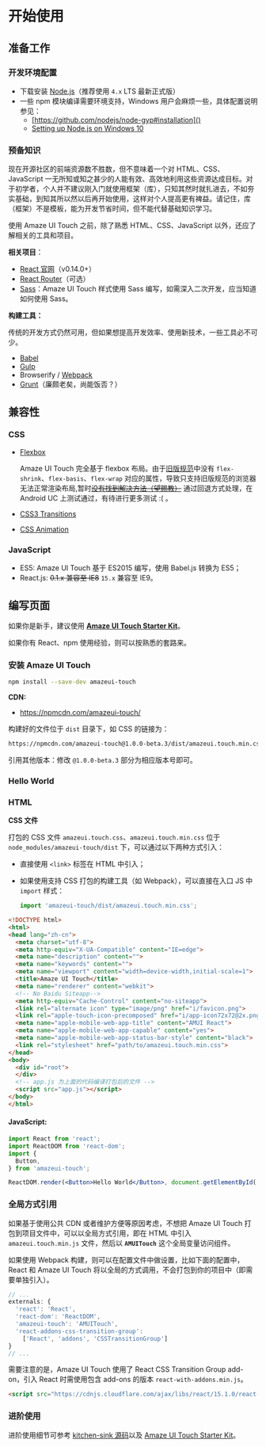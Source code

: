 # 开始使用

## 准备工作

### 开发环境配置

- 下载安装 [Node.js](https://nodejs.org/en/download/)（推荐使用 `4.x` LTS 最新正式版）
- 一些 npm 模块编译需要环境支持，Windows 用户会麻烦一些，具体配置说明参见：
  - [https://github.com/nodejs/node-gyp#installation]()
  - [Setting up Node.js on Windows 10](https://blog.risingstack.com/node-js-windows-10-tutorial/)

### 预备知识

现在开源社区的前端资源数不胜数，但不意味着一个对 HTML、CSS、JavaScript 一无所知或知之甚少的人能有效、高效地利用这些资源达成目标。对于初学者，个人并不建议刚入门就使用框架（库），只知其然时就扎进去，不如夯实基础，到知其所以然以后再开始使用，这样对个人提高更有裨益。请记住，库（框架）不是模板，能为开发节省时间，但不能代替基础知识学习。

使用 Amaze UI Touch 之前，除了熟悉 HTML、CSS、JavaScript 以外，还应了解相关的工具和项目。

**相关项目**：

- [React 官网](http://facebook.github.io/react/)（v0.14.0+）
- [React Router](https://github.com/rackt/react-router/)（可选）
- [Sass](http://sass-lang.com/)：Amaze UI Touch 样式使用 Sass 编写，如需深入二次开发，应当知道如何使用 Sass。

**构建工具：**

传统的开发方式仍然可用，但如果想提高开发效率、使用新技术，一些工具必不可少。

- [Babel](https://babeljs.io/)
- [Gulp](https://github.com/gulpjs/gulp/blob/master/docs/getting-started.md)
- Browserify / [Webpack](http://webpack.github.io/)
- [Grunt](http://gruntjs.com/)（廉颇老矣，尚能饭否？）

## 兼容性

### CSS

- [Flexbox](http://caniuse.com/#feat=flexbox)

  Amaze UI Touch 完全基于 flexbox 布局。由于[旧版规范](http://www.w3.org/TR/2009/WD-css3-flexbox-20090723/)中没有 `flex-shrink`、`flex-basis`、`flex-wrap` 对应的属性，导致只支持旧版规范的浏览器无法正常渲染布局,暂时[~~没有找到解决方法（望赐教）~~](https://github.com/amazeui/amazeui-touch/issues/12) 通过回退方式处理，在 Android UC 上测试通过，有待进行更多测试 :( 。
- [CSS3 Transitions](http://caniuse.com/#feat=css-transitions)
- [CSS Animation](http://caniuse.com/#feat=css-animation)

### JavaScript

- ES5: Amaze UI Touch 基于 ES2015 编写，使用 Babel.js 转换为 ES5；
- React.js: ~~0.1.x 兼容至 IE8~~ `15.x` 兼容至 IE9。

## 编写页面

如果你是新手，建议使用 [**Amaze UI Touch Starter Kit**](https://github.com/amazeui/amt-starter-kit)。

如果你有 React、npm 使用经验，则可以按熟悉的套路来。

### 安装 Amaze UI Touch

```bash
npm install --save-dev amazeui-touch
```

**CDN:**

- https://npmcdn.com/amazeui-touch/

构建好的文件位于 `dist` 目录下，如 CSS 的链接为：

```bash
https://npmcdn.com/amazeui-touch@1.0.0-beta.3/dist/amazeui.touch.min.css
```

引用其他版本：修改 `@1.0.0-beta.3` 部分为相应版本号即可。

### Hello World

### HTML

**CSS 文件**

打包的 CSS 文件 `amazeui.touch.css`、`amazeui.touch.min.css` 位于 `node_modules/amazeui-touch/dist` 下，可以通过以下两种方式引入：

- 直接使用 `<link>` 标签在 HTML 中引入；
- 如果使用支持 CSS 打包的构建工具（如 Webpack），可以直接在入口 JS 中 `import` 样式：

  ```javascript
  import 'amazeui-touch/dist/amazeui.touch.min.css';
  ```

```html
<!DOCTYPE html>
<html>
<head lang="zh-cn">
  <meta charset="utf-8">
  <meta http-equiv="X-UA-Compatible" content="IE=edge">
  <meta name="description" content="">
  <meta name="keywords" content="">
  <meta name="viewport" content="width=device-width,initial-scale=1">
  <title>Amaze UI Touch</title>
  <meta name="renderer" content="webkit">
  <!-- No Baidu Siteapp-->
  <meta http-equiv="Cache-Control" content="no-siteapp">
  <link rel="alternate icon" type="image/png" href="i/favicon.png">
  <link rel="apple-touch-icon-precomposed" href="i/app-icon72x72@2x.png">
  <meta name="apple-mobile-web-app-title" content="AMUI React">
  <meta name="apple-mobile-web-app-capable" content="yes">
  <meta name="apple-mobile-web-app-status-bar-style" content="black">
  <link rel="stylesheet" href="path/to/amazeui.touch.min.css">
</head>
<body>
  <div id="root">
  </div>
  <!-- app.js 为上面的代码编译打包后的文件 -->
  <script src="app.js"></script>
</body>
</html>
```

#### JavaScript:

```jsx
import React from 'react';
import ReactDOM from 'react-dom';
import {
  Button,
} from 'amazeui-touch';

ReactDOM.render(<Button>Hello World</Button>, document.getElementById('root'));
```


### 全局方式引用

如果基于使用公共 CDN 或者维护方便等原因考虑，不想把 Amaze UI Touch 打包到项目文件中，可以以全局方式引用，即在 HTML 中引入 `amazeui.touch.min.js` 文件，然后以 **`AMUITouch`** 这个全局变量访问组件。

如果使用 Webpack 构建，则可以在配置文件中做设置，比如下面的配置中，React 和 Amaze UI Touch 将以全局的方式调用，不会打包到你的项目中（即需要单独引入）。

```javascript
// ...
externals: {
  'react': 'React',
  'react-dom': 'ReactDOM',
  'amazeui-touch': 'AMUITouch',
  'react-addons-css-transition-group':
    ['React', 'addons', 'CSSTransitionGroup']
}
// ...
```

需要注意的是，Amaze UI Touch 使用了 React CSS Transition Group add-on，引入 React 时需使用包含 add-ons 的版本 `react-with-addons.min.js`。

```html
<script src="https://cdnjs.cloudflare.com/ajax/libs/react/15.1.0/react-with-addons.min.js"></script>
```

### 进阶使用

进阶使用细节可参考 [kitchen-sink 源码](https://github.com/amazeui/amazeui-touch/tree/master/kitchen-sink)以及 [Amaze UI Touch Starter Kit](https://github.com/amazeui/amt-starter-kit)。

[debug]: http://www.zhihu.com/question/37361845
